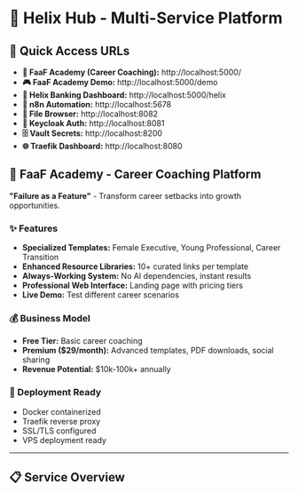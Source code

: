 # 🎪 Helix Hub - Multi-Service Platform

## 🚀 Quick Access URLs

- **🎪 FaaF Academy (Career Coaching):** http://localhost:5000/
- **🎮 FaaF Academy Demo:** http://localhost:5000/demo  
- **🏦 Helix Banking Dashboard:** http://localhost:5000/helix
- **🔧 n8n Automation:** http://localhost:5678
- **📁 File Browser:** http://localhost:8082
- **🔐 Keycloak Auth:** http://localhost:8081
- **🗄️ Vault Secrets:** http://localhost:8200
- **🌐 Traefik Dashboard:** http://localhost:8080

## 🎪 FaaF Academy - Career Coaching Platform

**"Failure as a Feature"** - Transform career setbacks into growth opportunities.

### ✨ Features
- **Specialized Templates:** Female Executive, Young Professional, Career Transition
- **Enhanced Resource Libraries:** 10+ curated links per template  
- **Always-Working System:** No AI dependencies, instant results
- **Professional Web Interface:** Landing page with pricing tiers
- **Live Demo:** Test different career scenarios

### 💰 Business Model
- **Free Tier:** Basic career coaching 
- **Premium ($29/month):** Advanced templates, PDF downloads, social sharing
- **Revenue Potential:** $10k-100k+ annually

### 🚀 Deployment Ready
- Docker containerized
- Traefik reverse proxy
- SSL/TLS configured
- VPS deployment ready

---

## 📋 Service Overview
